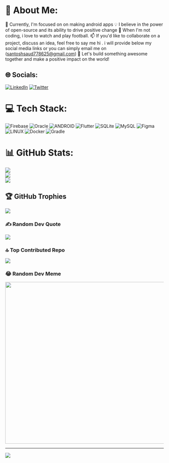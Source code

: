# 💫 About Me:
🔭 Currently, I'm focused on on making android apps 
💡 I believe in the power of open-source and its ability to drive positive change
🌱 When I'm not coding,  i love to watch and play football. 
📫 If you'd like to collaborate on a project, discuss an idea, feel free to say  me hi .
i will provide below my social media links or you can simply email me on (santoshsaud778625@gmail.com)
🌟 Let's build something awesome together and make a positive impact on the world!


## 🌐 Socials:
[![LinkedIn](https://img.shields.io/badge/LinkedIn-%230077B5.svg?logo=linkedin&logoColor=white)](https://linkedin.com/in/s-santosh) [![Twitter](https://img.shields.io/badge/Twitter-%231DA1F2.svg?logo=Twitter&logoColor=white)](https://twitter.com/ssaud6889) 

# 💻 Tech Stack:
![Firebase](https://img.shields.io/badge/firebase-%23039BE5.svg?style=for-the-badge&logo=firebase) ![Oracle](https://img.shields.io/badge/Oracle-F80000?style=for-the-badge&logo=oracle&logoColor=white) ![ANDROID](https://img.shields.io/badge/android-%2320232a.svg?style=for-the-badge&logo=android&logoColor=%a4c639) ![Flutter](https://img.shields.io/badge/Flutter-%2302569B.svg?style=for-the-badge&logo=Flutter&logoColor=white) ![SQLite](https://img.shields.io/badge/sqlite-%2307405e.svg?style=for-the-badge&logo=sqlite&logoColor=white) ![MySQL](https://img.shields.io/badge/mysql-%2300f.svg?style=for-the-badge&logo=mysql&logoColor=white) 	![Figma](https://img.shields.io/badge/figma-%23F24E1E.svg?style=for-the-badge&logo=figma&logoColor=white) ![LINUX](https://img.shields.io/badge/Linux-FCC624?style=for-the-badge&logo=linux&logoColor=black) ![Docker](https://img.shields.io/badge/docker-%230db7ed.svg?style=for-the-badge&logo=docker&logoColor=white) ![Gradle](https://img.shields.io/badge/Gradle-02303A.svg?style=for-the-badge&logo=Gradle&logoColor=white)
# 📊 GitHub Stats:
![](https://github-readme-stats.vercel.app/api?username=solome012&theme=dark&hide_border=false&include_all_commits=false&count_private=true)<br/>
![](https://github-readme-streak-stats.herokuapp.com/?user=solome012&theme=dark&hide_border=false)<br/>
![](https://github-readme-stats.vercel.app/api/top-langs/?username=solome012&theme=dark&hide_border=false&include_all_commits=false&count_private=true&layout=compact)

## 🏆 GitHub Trophies
![](https://github-profile-trophy.vercel.app/?username=solome012&theme=radical&no-frame=false&no-bg=true&margin-w=4)

### ✍️ Random Dev Quote
![](https://quotes-github-readme.vercel.app/api?type=horizontal&theme=radical)

### 🔝 Top Contributed Repo
![](https://github-contributor-stats.vercel.app/api?username=solome012&limit=5&theme=dark&combine_all_yearly_contributions=true)

### 😂 Random Dev Meme
<img src="https://rm.up.railway.app/" width="512px"/>

---
[![](https://visitcount.itsvg.in/api?id=solome012&icon=0&color=0)](https://visitcount.itsvg.in)

<!-- Proudly created with GPRM ( https://gprm.itsvg.in ) -->
